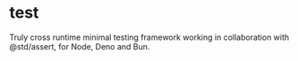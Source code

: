 # test
Truly cross runtime minimal testing framework working in collaboration with @std/assert, for Node, Deno and Bun.
